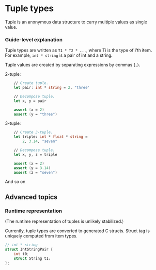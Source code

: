 # Tuple types

Tuple is an anonymous data structure to carry multiple values as single value.

### Guide-level explanation

Tuple types are written as `T1 * T2 * ...`, where Ti is the type of i'th item.
For example, `int * string` is a pair of int and a string.

Tuple values are created by separating expressions by commas (`,`).

2-tuple:

```fsharp
    // Create tuple.
    let pair: int * string = 2, "three"

    // Decompose tuple.
    let x, y = pair

    assert (x = 2)
    assert (y = "three")
```

3-tuple:

```fsharp
    // Create 3-tuple.
    let triple: int * float * string =
        2, 3.14, "seven"

    // Decompose tuple.
    let x, y, z = triple

    assert (x = 2)
    assert (y = 3.14)
    assert (z = "seven")
```

And so on.

## Advanced topics

### Runtime representation

(The runtime representation of tuples is unlikely stabilized.)

Currently, tuple types are converted to generated C structs. Struct tag is uniquely computed from item types.

```c
// int * string
struct IntStringPair {
    int t0;
    struct String t1;
};
```
